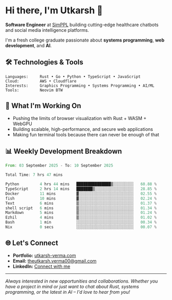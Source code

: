 # Hi there, I'm Utkarsh 👋

**Software Engineer** at [SimPPL](https://simppl.org) building cutting-edge healthcare chatbots and social media intelligence platforms.

I'm a fresh college graduate passionate about **systems programming**, **web development**, and **AI**.

## 🛠️ Technologies & Tools

```
Languages:     Rust • Go • Python • TypeScript • JavaScript
Cloud:         AWS • Cloudflare
Interests:     Graphics Programming • Systems Programming • AI/ML
Tools:         Neovim BTW
```

## 🚀 What I'm Working On

- Pushing the limits of browser visualization with Rust + WASM + WebGPU
- Building scalable, high-performance, and secure web applications
- Making fun terminal tools because there can never be enough of that

## 📊 Weekly Development Breakdown

<!--START_SECTION:waka-->

```rust
From: 03 September 2025 - To: 10 September 2025

Total Time: 7 hrs 47 mins

Python         4 hrs 44 mins   ███████████████▒░░░░░░░░░   60.88 %
TypeScript     2 hrs 14 mins   ███████▒░░░░░░░░░░░░░░░░░   28.85 %
Docker         11 mins         ▓░░░░░░░░░░░░░░░░░░░░░░░░   02.55 %
fish           10 mins         ▓░░░░░░░░░░░░░░░░░░░░░░░░   02.24 %
Text           6 mins          ▒░░░░░░░░░░░░░░░░░░░░░░░░   01.37 %
shell script   6 mins          ▒░░░░░░░░░░░░░░░░░░░░░░░░   01.34 %
Markdown       5 mins          ▒░░░░░░░░░░░░░░░░░░░░░░░░   01.24 %
Ezhil          4 mins          ▒░░░░░░░░░░░░░░░░░░░░░░░░   01.02 %
Bash           1 min           ░░░░░░░░░░░░░░░░░░░░░░░░░   00.34 %
Nix            0 secs          ░░░░░░░░░░░░░░░░░░░░░░░░░   00.07 %
```

<!--END_SECTION:waka-->

## 🌐 Let's Connect

- **Portfolio:** [utkarsh-verma.com](https://utkarsh-verma.com)
- **Email:** theutkarsh.verma00@gmail.com
- **LinkedIn:** [Connect with me](https://linkedin.com/in/utkarsh-verm4)

---

*Always interested in new opportunities and collaborations. Whether you have a project in mind or just want to chat about Rust, systems programming, or the latest in AI – I'd love to hear from you!*
